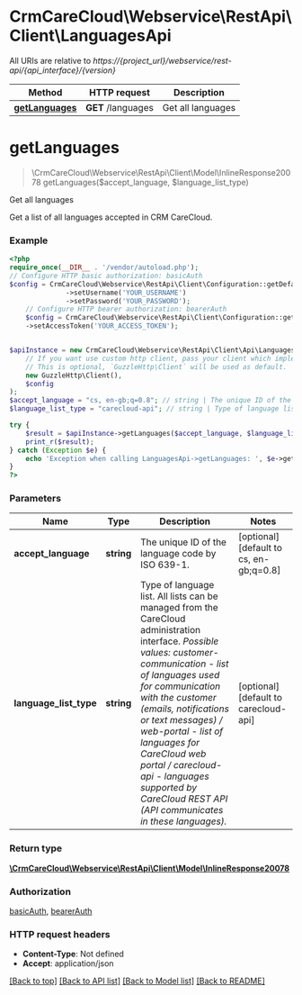 # CrmCareCloud\Webservice\RestApi\Client\LanguagesApi

All URIs are relative to *https://{project_url}/webservice/rest-api/{api_interface}/{version}*

Method | HTTP request | Description
------------- | ------------- | -------------
[**getLanguages**](LanguagesApi.md#getlanguages) | **GET** /languages | Get all languages

# **getLanguages**
> \CrmCareCloud\Webservice\RestApi\Client\Model\InlineResponse20078 getLanguages($accept_language, $language_list_type)

Get all languages

Get a list of all languages accepted in CRM CareCloud.

### Example
```php
<?php
require_once(__DIR__ . '/vendor/autoload.php');
// Configure HTTP basic authorization: basicAuth
$config = CrmCareCloud\Webservice\RestApi\Client\Configuration::getDefaultConfiguration()
              ->setUsername('YOUR_USERNAME')
              ->setPassword('YOUR_PASSWORD');
    // Configure HTTP bearer authorization: bearerAuth
    $config = CrmCareCloud\Webservice\RestApi\Client\Configuration::getDefaultConfiguration()
    ->setAccessToken('YOUR_ACCESS_TOKEN');


$apiInstance = new CrmCareCloud\Webservice\RestApi\Client\Api\LanguagesApi(
    // If you want use custom http client, pass your client which implements `GuzzleHttp\ClientInterface`.
    // This is optional, `GuzzleHttp\Client` will be used as default.
    new GuzzleHttp\Client(),
    $config
);
$accept_language = "cs, en-gb;q=0.8"; // string | The unique ID of the language code by ISO 639-1.
$language_list_type = "carecloud-api"; // string | Type of language list. All lists can be managed from the CareCloud administration interface. *Possible values: customer-communication - list of languages used for communication with the customer (emails, notifications or text messages) / web-portal - list of languages for CareCloud web portal / carecloud-api - languages supported by CareCloud REST API (API communicates in these languages).*

try {
    $result = $apiInstance->getLanguages($accept_language, $language_list_type);
    print_r($result);
} catch (Exception $e) {
    echo 'Exception when calling LanguagesApi->getLanguages: ', $e->getMessage(), PHP_EOL;
}
?>
```

### Parameters

Name | Type | Description  | Notes
------------- | ------------- | ------------- | -------------
 **accept_language** | **string**| The unique ID of the language code by ISO 639-1. | [optional] [default to cs, en-gb;q&#x3D;0.8]
 **language_list_type** | **string**| Type of language list. All lists can be managed from the CareCloud administration interface. *Possible values: customer-communication - list of languages used for communication with the customer (emails, notifications or text messages) / web-portal - list of languages for CareCloud web portal / carecloud-api - languages supported by CareCloud REST API (API communicates in these languages).* | [optional] [default to carecloud-api]

### Return type

[**\CrmCareCloud\Webservice\RestApi\Client\Model\InlineResponse20078**](../Model/InlineResponse20078.md)

### Authorization

[basicAuth](../../README.md#basicAuth), [bearerAuth](../../README.md#bearerAuth)

### HTTP request headers

 - **Content-Type**: Not defined
 - **Accept**: application/json

[[Back to top]](#) [[Back to API list]](../../README.md#documentation-for-api-endpoints) [[Back to Model list]](../../README.md#documentation-for-models) [[Back to README]](../../README.md)

